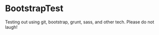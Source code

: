 BootstrapTest
=============

Testing out using git, bootstrap, grunt, sass, and other tech. Please do not laugh!
